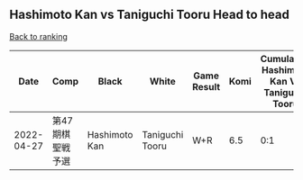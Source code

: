 ## Hashimoto Kan vs Taniguchi Tooru Head to head

[Back to ranking](../../index.md)




| **Date** | **Comp** | **Black** | **White** | **Game Result** | **Komi** | **Cumulative Hashimoto Kan Vs Taniguchi Tooru** | **Hashimoto Kan Streak** | **Taniguchi Tooru Streak** | 
| --- | --- | --- | --- | --- | --- | --- | --- | --- |
| 2022-04-27 | 第47期棋聖戦予選 | Hashimoto Kan | Taniguchi Tooru | W+R | 6.5 | 0:1 | 0 | 1 |




